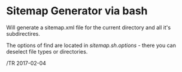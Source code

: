 # Sitemap Generator via bash

Will generate a sitemap.xml file for the current directory and all it's subdirectires.

The options of find are located in _sitemap.sh.options_ - there you can deselect file types or directories.

/TR 2017-02-04
